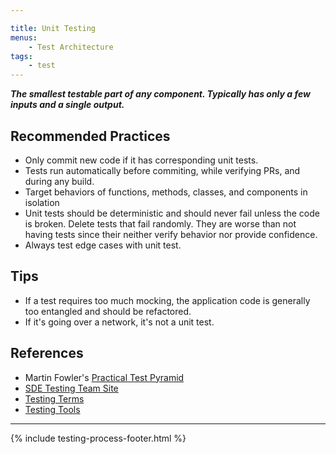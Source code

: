 ```yaml
---

title: Unit Testing
menus: 
    - Test Architecture
tags:
    - test
---
```



**_The smallest testable part of any component. Typically has only a few inputs and a single output._**

## Recommended Practices

- Only commit new code if it has corresponding unit tests.
- Tests run automatically before commiting, while verifying PRs, and during any build.
- Target behaviors of functions, methods, classes, and components in isolation
- Unit tests should be deterministic and should never fail unless the code is broken. Delete tests that fail randomly. They are
  worse than not having tests since their neither verify behavior nor provide confidence.
- Always test edge cases with unit test.

## Tips

- If a test requires too much mocking, the application code is generally too entangled and should be refactored.
- If it's going over a network, it's not a unit test.

## References

- Martin Fowler's [Practical Test Pyramid](https://martinfowler.com/articles/practical-test-pyramid.html)
- [SDE Testing Team Site](http://testing.walmart.com/index.html)
- [Testing Terms](http://testing.walmart.com/testsolutions/testing-practices/testing-terms.html)
- [Testing Tools](http://testing.walmart.com/testsolutions/tools/index.html)

---

{% include testing-process-footer.html %}

